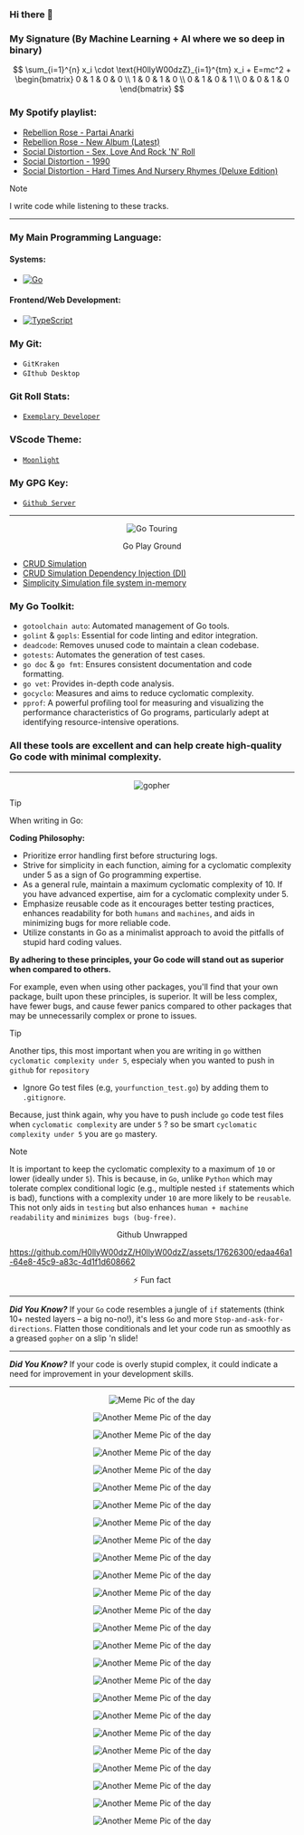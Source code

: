### Hi there 👋



### My Signature (By Machine Learning + AI where we so deep in binary)


$$
\sum_{i=1}^{n} x_i \cdot \text{H0llyW00dzZ}_{i=1}^{tm} x_i + E=mc^2 + \begin{bmatrix} 0 & 1 & 0 & 0 \\
1 & 0 & 1 & 0 \\
0 & 1 & 0 & 1 \\
0 & 0 & 1 & 0 \end{bmatrix}
$$

### My Spotify playlist:

 - [Rebellion Rose - Partai Anarki](https://open.spotify.com/album/1gB7xG5IKG2pv0DdFZ1aIS?si=AcmmNuCiRBOJBysmUH0Beg)
 - [Rebellion Rose - New Album (Latest)](https://open.spotify.com/album/3pqVvom4Ym7b0bOtbLlhGm?si=LKeuSwgcROiWPDdPjAjsIA)
 - [Social Distortion - Sex, Love And Rock 'N' Roll](https://open.spotify.com/album/2vcUpOWWG4txJt0ptnQlWV?si=8UMQhIsuRNWJAqmOQLBhAQ)
 - [Social Distortion - 1990](https://open.spotify.com/album/46nX6hzuIb6wEia7OQ2viS?si=UFoilqGnTFO9hi1l7w71kw)
 - [Social Distortion - Hard Times And Nursery Rhymes (Deluxe Edition)](https://open.spotify.com/album/0HQyWxluYZTbQN22MAPNiK?si=iC55uN0zTNqZf-BUBV541Q)

> [!NOTE]
> I write code while listening to these tracks.

---

### My Main Programming Language:

#### Systems:

- [![Go](https://img.shields.io/badge/Go-00ADD8?style=flat&logo=go&logoColor=white)](https://go.dev)

#### Frontend/Web Development:

- [![TypeScript](https://img.shields.io/badge/TypeScript-007ACC?style=flat&logo=typescript&logoColor=white)](https://www.typescriptlang.org)

### My Git:

- `GitKraken`
- `GIthub Desktop`

### Git Roll Stats:

- [`Exemplary Developer`](https://gitroll.io/profile/uYvuUyJ4BaOdX6YmKh1Anj0qRfIt1)

### VScode Theme:

- [`Moonlight`](https://marketplace.visualstudio.com/items?itemName=atomiks.moonlight)

### My GPG Key:

- [`Github Server`](https://github.com/H0llyW00dzZ.gpg)

---

<p align="center">
  <img src="https://i.imgur.com/weFCodK.png" alt="Go Touring">
  </p>
<p align="center">
Go Play Ground
  
  - [CRUD Simulation](https://go.dev/play/p/TwxzrQuMsAa)
  - [CRUD Simulation Dependency Injection (DI)](https://go.dev/play/p/_9OvbLFoZc9)
  - [Simplicity Simulation file system in-memory](https://go.dev/play/p/jdXwwfBHifz)

### My Go Toolkit:

- `gotoolchain auto`: Automated management of Go tools.
- `golint` & `gopls`: Essential for code linting and editor integration.
- `deadcode`: Removes unused code to maintain a clean codebase.
- `gotests`: Automates the generation of test cases.
- `go doc` & `go fmt`: Ensures consistent documentation and code formatting.
- `go vet`: Provides in-depth code analysis.
- `gocyclo`: Measures and aims to reduce cyclomatic complexity.
- `pprof`: A powerful profiling tool for measuring and visualizing the performance characteristics of Go programs, particularly adept at identifying resource-intensive operations.

### All these tools are excellent and can help create high-quality Go code with minimal complexity.

---

</p>
<p align="center">

  <img src="https://i.imgur.com/PxjZ0Dz.png" alt="gopher" />
  
> [!TIP]
> When writing in Go:

**Coding Philosophy:**
- Prioritize error handling first before structuring logs.
- Strive for simplicity in each function, aiming for a cyclomatic complexity under 5 as a sign of Go programming expertise.
- As a general rule, maintain a maximum cyclomatic complexity of 10. If you have advanced expertise, aim for a cyclomatic complexity under 5.
- Emphasize reusable code as it encourages better testing practices, enhances readability for both `humans` and `machines`, and aids in minimizing bugs for more reliable code.
- Utilize constants in Go as a minimalist approach to avoid the pitfalls of stupid hard coding values.

**By adhering to these principles, your Go code will stand out as superior when compared to others.**

For example, even when using other packages, you'll find that your own package, built upon these principles, is superior. It will be less complex, have fewer bugs, and cause fewer panics compared to other packages that may be unnecessarily complex or prone to issues.


> [!TIP]
> Another tips, this most important when you are writing in `go` witthen `cyclomatic complexity under 5`, especialy when you wanted to push in `github` for `repository`

- Ignore Go test files (e.g, `yourfunction_test.go`) by adding them to `.gitignore`.

Because, just think again, why you have to push include `go` code test files when `cyclomatic complexity` are under `5` ? so be smart `cyclomatic complexity under 5` you are `go` mastery.

> [!NOTE]
> It is important to keep the cyclomatic complexity to a maximum of `10` or lower (ideally under `5`). This is because, in `Go`, unlike `Python` which may tolerate complex conditional logic (e.g., multiple nested `if` statements which is bad), functions with a complexity under `10` are more likely to be `reusable`. This not only aids in `testing` but also enhances `human + machine readability` and `minimizes bugs (bug-free)`.


</p>


<p align="center">
Github Unwrapped
  
https://github.com/H0llyW00dzZ/H0llyW00dzZ/assets/17626300/edaa46a1-64e8-45c9-a83c-4d1f1d608662
  
</p>

<p align="center">

<p align="center">
⚡ Fun fact
  
---
  
***Did You Know?*** If your `Go` code resembles a jungle of `if` statements (think 10+ nested layers – a big no-no!), it's less `Go` and more `Stop-and-ask-for-directions`. Flatten those conditionals and let your code run as smoothly as a greased `gopher` on a slip 'n slide!

---
  
***Did You Know?*** If your code is overly stupid complex, it could indicate a need for improvement in your development skills.

---

</p>
<p align="center">
  <img src="https://i.imgur.com/nlq7aZ7.jpg" alt="Meme Pic of the day">
</p>
<p align="center">
  <img src="https://i.imgur.com/36GHpQ4.jpg" alt="Another Meme Pic of the day">
</p>
<p align="center">
  <img src="https://i.imgur.com/g2Vlt1u.jpg" alt="Another Meme Pic of the day">
</p>
<p align="center">
  <img src="https://i.imgur.com/d9edOhu.jpg" alt="Another Meme Pic of the day">
</p>
<p align="center">
  <img src="https://i.imgur.com/oUmrbsy.jpg" alt="Another Meme Pic of the day">
</p>
<p align="center">
  <img src="https://i.imgur.com/Tb9hIgb.jpg" alt="Another Meme Pic of the day">
</p>
<p align="center">
  <img src="https://i.imgur.com/SBGfqfP.jpg" alt="Another Meme Pic of the day">
</p>
<p align="center">
  <img src="https://i.imgur.com/ZCL25dj.jpg" alt="Another Meme Pic of the day">
</p>
<p align="center">
  <img src="https://i.imgur.com/YCGfcwl.jpg" alt="Another Meme Pic of the day">
</p>
<p align="center">
  <img src="https://i.imgur.com/exuChUf.jpg" alt="Another Meme Pic of the day">
</p>
<p align="center">
  <img src="https://i.imgur.com/6K94g6G.jpeg" alt="Another Meme Pic of the day">
</p>
<p align="center">
  <img src="https://i.imgur.com/PCTbx8e.jpeg" alt="Another Meme Pic of the day">
</p>
<p align="center">
  <img src="https://i.imgur.com/Z5VkCWd.jpeg" alt="Another Meme Pic of the day">
</p>
<p align="center">
  <img src="https://i.imgur.com/KhOkSXX.jpeg" alt="Another Meme Pic of the day">
</p>
<p align="center">
  <img src="https://i.imgur.com/nccT39D.jpeg" alt="Another Meme Pic of the day">
</p>
<p align="center">
  <img src="https://i.imgur.com/fGAReJW.jpeg" alt="Another Meme Pic of the day">
</p>
<p align="center">
  <img src="https://i.imgur.com/84cIvHo.jpeg" alt="Another Meme Pic of the day">
</p>
<p align="center">
  <img src="https://pbs.twimg.com/media/GHmoMOdbUAAUVox?format=png&name=small" alt="Another Meme Pic of the day">
</p>
<p align="center">
  <img src="https://pbs.twimg.com/media/GILh54oXsAEyUYf?format=jpg&name=small" alt="Another Meme Pic of the day">
</p>
<p align="center">
  <img src="https://pbs.twimg.com/media/GItpb6IWwAANwGC?format=png&name=small" alt="Another Meme Pic of the day">
</p>
<p align="center">
  <img src="https://pbs.twimg.com/media/GItkxPIWQAAvY8V?format=jpg&name=small" alt="Another Meme Pic of the day">
</p>
<p align="center">
  <img src="https://pbs.twimg.com/media/GMhnwIUWgAAhixC?format=jpg&name=small" alt="Another Meme Pic of the day">
</p>
<p align="center">
  <img src="https://pbs.twimg.com/media/GM98f5HXAAAJSCb?format=jpg&name=small" alt="Another Meme Pic of the day">
</p>
<p align="center">
  <img src="https://pbs.twimg.com/media/GMyyYpVWkAAxXhT?format=jpg&name=small" alt="Another Meme Pic of the day">
</p>
<p align="center">
  <img src="https://pbs.twimg.com/media/GNi2j4VX0AAqObU?format=jpg&name=small" alt="Another Meme Pic of the day">
</p>

<!--
**H0llyW00dzZ/H0llyW00dzZ** is a ✨ _special_ ✨ repository because its `README.md` (this file) appears on your GitHub profile.

Here are some ideas to get you started:

- 🔭 I’m currently working on ...
- 🌱 I’m currently learning ...
- 👯 I’m looking to collaborate on ...
- 🤔 I’m looking for help with ...
- 💬 Ask me about ...
- 📫 How to reach me: ...
- 😄 Pronouns: ...
- ⚡ Fun fact: ...
-->
